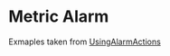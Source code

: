 # Metric Alarm

Exmaples taken from [UsingAlarmActions](https://docs.aws.amazon.com/AmazonCloudWatch/latest/monitoring/UsingAlarmActions.html)
